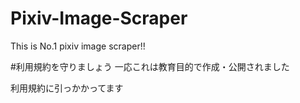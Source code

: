 # Pixiv-Image-Scraper
This is No.1 pixiv image scraper!!

#利用規約を守りましょう
一応これは教育目的で作成・公開されました

利用規約に引っかかってます
